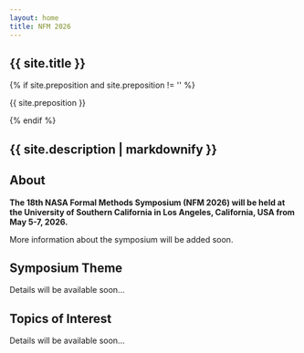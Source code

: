 ```yaml
---
layout: home
title: NFM 2026
---
```



<!-- <div class="hero">
  <h1>My Conference 2026</h1>
  <p>Los Angeles • June 4–6, 2026</p>
</div> -->

<!-- Custom hero just under the navbar -->
<section class="hero">
  <h1>{{ site.title }}</h1>
  {% if site.preposition and site.preposition != '' %}
    <p class="preposition">{{ site.preposition }}</p>
  {% endif %}
  <h1 class="tagline">{{ site.description | markdownify }}</h1>
</section>

## About

**The 18th NASA Formal Methods Symposium (NFM 2026) will be held at the University of Southern California in Los Angeles, California, USA from May 5-7, 2026.**

More information about the symposium will be added soon.

## Symposium Theme

Details will be available soon...
 
## Topics of Interest

Details will be available soon...